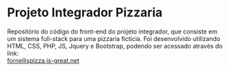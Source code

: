# Projeto Integrador Pizzaria
Repositório do código do front-end do projeto integrador, que consiste em um sistema full-stack para uma pizzaria fictícia. Foi desenvolvido utilizando HTML, CSS, PHP, JS, Jquery e Bootstrap, podendo ser acessado através do link:<br>[fornellispizza.is-great.net](https://fornellispizza.is-great.net)
